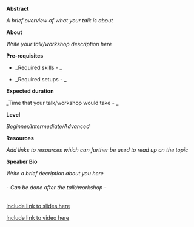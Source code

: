 **Abstract**

_A brief overview of what your talk is about_

**About**

_Write your talk/workshop description here_

**Pre-requisites**

- _Required skills - _

- _Required setups - _

**Expected duration**

_Time that your talk/workshop would take - _

**Level**

_Beginner/Intermediate/Advanced_

**Resources**

_Add links to resources which can further be used to read up on the topic_

**Speaker Bio**

_Write a brief decription about you here_

###### - Can be done after the talk/workshop -

[Include link to slides here](link)

[Include link to video here](link)
